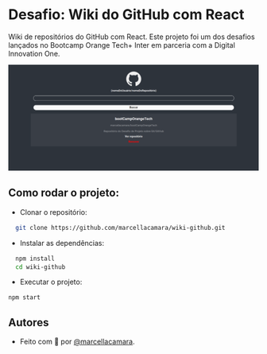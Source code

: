 # Desafio: Wiki do GitHub com React

Wiki de repositórios do GitHub com React. Este projeto foi um dos desafios lançados no Bootcamp Orange Tech+ Inter em parceria com a Digital Innovation One.

![Imagem da página](public/wiki-github.png)

## Como rodar o projeto:

- Clonar o repositório:

```bash
  git clone https://github.com/marcellacamara/wiki-github.git
```

- Instalar as dependências:

```bash
  npm install
  cd wiki-github
```

- Executar o projeto:

```bash
npm start
```

## Autores

- Feito com 💜 por [@marcellacamara](https://www.github.com/marcellacamara).
